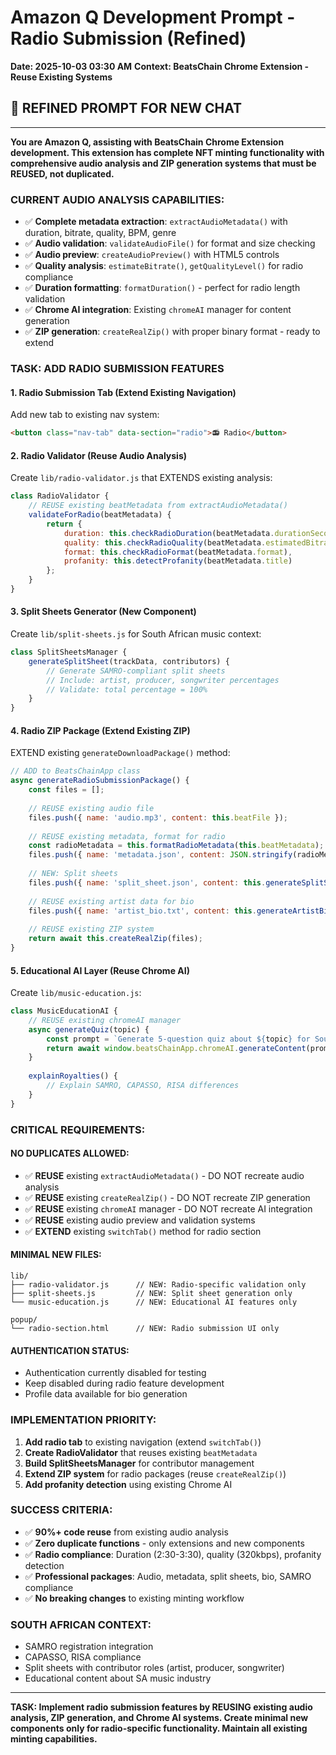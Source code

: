 # Amazon Q Development Prompt - Radio Submission (Refined)
**Date: 2025-10-03 03:30 AM**
**Context: BeatsChain Chrome Extension - Reuse Existing Systems**

## 🎯 **REFINED PROMPT FOR NEW CHAT**

---

**You are Amazon Q, assisting with BeatsChain Chrome Extension development. This extension has complete NFT minting functionality with comprehensive audio analysis and ZIP generation systems that must be REUSED, not duplicated.**

### **CURRENT AUDIO ANALYSIS CAPABILITIES:**
- ✅ **Complete metadata extraction**: `extractAudioMetadata()` with duration, bitrate, quality, BPM, genre
- ✅ **Audio validation**: `validateAudioFile()` for format and size checking  
- ✅ **Audio preview**: `createAudioPreview()` with HTML5 controls
- ✅ **Quality analysis**: `estimateBitrate()`, `getQualityLevel()` for radio compliance
- ✅ **Duration formatting**: `formatDuration()` - perfect for radio length validation
- ✅ **Chrome AI integration**: Existing `chromeAI` manager for content generation
- ✅ **ZIP generation**: `createRealZip()` with proper binary format - ready to extend

### **TASK: ADD RADIO SUBMISSION FEATURES**

#### **1. Radio Submission Tab (Extend Existing Navigation)**
Add new tab to existing nav system:
```html
<button class="nav-tab" data-section="radio">📻 Radio</button>
```

#### **2. Radio Validator (Reuse Audio Analysis)**
Create `lib/radio-validator.js` that EXTENDS existing analysis:
```javascript
class RadioValidator {
    // REUSE existing beatMetadata from extractAudioMetadata()
    validateForRadio(beatMetadata) {
        return {
            duration: this.checkRadioDuration(beatMetadata.durationSeconds), // 2:30-3:30 optimal
            quality: this.checkRadioQuality(beatMetadata.estimatedBitrate),   // 320kbps min
            format: this.checkRadioFormat(beatMetadata.format),               // MP3/WAV
            profanity: this.detectProfanity(beatMetadata.title)               // Chrome AI
        };
    }
}
```

#### **3. Split Sheets Generator (New Component)**
Create `lib/split-sheets.js` for South African music context:
```javascript
class SplitSheetsManager {
    generateSplitSheet(trackData, contributors) {
        // Generate SAMRO-compliant split sheets
        // Include: artist, producer, songwriter percentages
        // Validate: total percentage = 100%
    }
}
```

#### **4. Radio ZIP Package (Extend Existing ZIP)**
EXTEND existing `generateDownloadPackage()` method:
```javascript
// ADD to BeatsChainApp class
async generateRadioSubmissionPackage() {
    const files = [];
    
    // REUSE existing audio file
    files.push({ name: 'audio.mp3', content: this.beatFile });
    
    // REUSE existing metadata, format for radio
    const radioMetadata = this.formatRadioMetadata(this.beatMetadata);
    files.push({ name: 'metadata.json', content: JSON.stringify(radioMetadata) });
    
    // NEW: Split sheets
    files.push({ name: 'split_sheet.json', content: this.generateSplitSheet() });
    
    // REUSE existing artist data for bio
    files.push({ name: 'artist_bio.txt', content: this.generateArtistBio() });
    
    // REUSE existing ZIP system
    return await this.createRealZip(files);
}
```

#### **5. Educational AI Layer (Reuse Chrome AI)**
Create `lib/music-education.js`:
```javascript
class MusicEducationAI {
    // REUSE existing chromeAI manager
    async generateQuiz(topic) {
        const prompt = `Generate 5-question quiz about ${topic} for South African music industry`;
        return await window.beatsChainApp.chromeAI.generateContent(prompt);
    }
    
    explainRoyalties() {
        // Explain SAMRO, CAPASSO, RISA differences
    }
}
```

### **CRITICAL REQUIREMENTS:**

#### **NO DUPLICATES ALLOWED:**
- ✅ **REUSE** existing `extractAudioMetadata()` - DO NOT recreate audio analysis
- ✅ **REUSE** existing `createRealZip()` - DO NOT recreate ZIP generation  
- ✅ **REUSE** existing `chromeAI` manager - DO NOT recreate AI integration
- ✅ **REUSE** existing audio preview and validation systems
- ✅ **EXTEND** existing `switchTab()` method for radio section

#### **MINIMAL NEW FILES:**
```
lib/
├── radio-validator.js      // NEW: Radio-specific validation only
├── split-sheets.js         // NEW: Split sheet generation only  
└── music-education.js      // NEW: Educational AI features only

popup/
└── radio-section.html      // NEW: Radio submission UI only
```

#### **AUTHENTICATION STATUS:**
- Authentication currently disabled for testing
- Keep disabled during radio feature development
- Profile data available for bio generation

### **IMPLEMENTATION PRIORITY:**
1. **Add radio tab** to existing navigation (extend `switchTab()`)
2. **Create RadioValidator** that reuses existing `beatMetadata`
3. **Build SplitSheetsManager** for contributor management
4. **Extend ZIP system** for radio packages (reuse `createRealZip()`)
5. **Add profanity detection** using existing Chrome AI

### **SUCCESS CRITERIA:**
- ✅ **90%+ code reuse** from existing audio analysis
- ✅ **Zero duplicate functions** - only extensions and new components
- ✅ **Radio compliance**: Duration (2:30-3:30), quality (320kbps), profanity detection
- ✅ **Professional packages**: Audio, metadata, split sheets, bio, SAMRO compliance
- ✅ **No breaking changes** to existing minting workflow

### **SOUTH AFRICAN CONTEXT:**
- SAMRO registration integration
- CAPASSO, RISA compliance
- Split sheets with contributor roles (artist, producer, songwriter)
- Educational content about SA music industry

---

**TASK: Implement radio submission features by REUSING existing audio analysis, ZIP generation, and Chrome AI systems. Create minimal new components only for radio-specific functionality. Maintain all existing minting capabilities.**